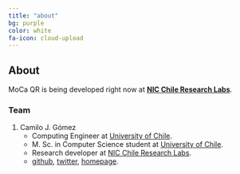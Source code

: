 ```yaml
---
title: "about"
bg: purple
color: white
fa-icon: cloud-upload
---
```


## About

MoCa QR is being developed right now at [**NIC Chile Research Labs**](http://www.niclabs.cl).

### Team

1. Camilo J. Gómez
    - Computing Engineer at [University of Chile](http://dcc.uchile.cl).
    - M. Sc. in Computer Science student at [University of Chile](http://dcc.uchile.cl).
    - Research developer at [NIC Chile Research Labs](http://www.niclabs.cl).
    - [github](www.github.com/CamiloG), [twitter](www.twitter.com/milogomez_), [homepage](http://camilog.github.io).